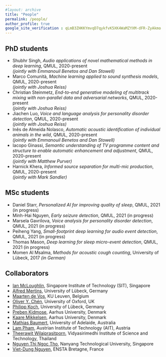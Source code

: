 ```yaml
---
#layout: archive
title: "People"
permalink: /people/
author_profile: true
google_site_verification : qLmB3ZHKKYmvqD7qykfvK5XK4WaMZYXM-dFR-ZyAkmo
---
```


PhD students
------

* Shubhr Singh, *Audio applications of novel mathematical methods in deep learning*, QMUL, 2020-present<br/>*(jointly with Emmanouil Benetos and Dan Stowell)*
* Marco Comunità, *Machine learning applied to sound synthesis models*, QMUL, 2020-present<br/>*(jointly with Joshua Reiss)*
* Christian Steinmetz, *End-to-end generative modeling of multitrack mixing with non-parallel data and adversarial networks*, QMUL, 2020-present<br/>*(jointly with Joshua Reiss)*
* Jiachen Luo, *Voice and language analysis for personality disorder detection*, QMUL, 2020-present<br/>*(jointly with Joshua Reiss)*
* Inês de Almeida Nolasco, *Automatic acoustic identification of individual animals in the wild*, QMUL, 2020-present<br/>*(jointly with Emmanouil Benetos and Dan Stowell)*
* Iacopo Ginassi, *Semantic understanding of TV programme content and structure to enable automatic enhancement and adjustment*, QMUL, 2020-present<br/>*(jointly with Matthew Purver)*
* Harnick Khera, *Informed source separation for multi-mic production*, QMUL, 2020-present<br/>*(jointly with Mark Sandler)*

MSc students
------
* Daniel Starr, *Personalized AI for improving quality of sleep*, QMUL, 2021 (in progress)
* Minh-Hai Nguyen, *Early seizure detection*, QMUL, 2021 (in progress)
* Marsela Gavrilova, *Voice analysis for personality disorder detection*, QMUL, 2021 (in progress)
* Peiheng Yang, *Small-footprint deep learning for audio event detection*, QMUL, 2021 (in progress)
* Thomas Mason, *Deep learning for sleep micro-event detection*, QMUL, 2021 (in progress)
* Momen Al Msalma, *Methods for acoustic cough counting*, University of Lübeck, 2017 *(in German)*

Collaborators
------
* [Ian McLoughlin](https://sites.google.com/view/mcloughlin), Singapore Institute of Technology (SIT), Singapore
* [Alfred Mertins](https://www.isip.uni-luebeck.de/people/alfred-mertins.html), University of Lübeck, Germany
* [Maarten de Vos](https://www.esat.kuleuven.be/stadius/person.php?id=203), KU Leuven, Belgium
* [Oliver Y. Chén](http://oliverychen.com/), University of Oxford, UK
* [Philipp Koch](https://www.isip.uni-luebeck.de/people/philipp-koch.html), University of Lübeck, Germany
* [Preben Kidmose](https://pure.au.dk/portal/en/persons/preben-kidmose(97746ef8-ce87-40f8-9a00-85dac54eb276).html), Aarhus University, Denmark
* [Kaare Mikkelsen](https://pure.au.dk/portal/en/persons/kaare-mikkelsen(08cd3da7-c501-49c6-a51d-25c2fb0e95e4).html), Aarhus University, Denmark
* [Mathias Baumert](https://www.adelaide.edu.au/directory/mathias.baumert), University of Adelaide, Australia
* [Lam Pham](https://scholar.google.com/citations?user=66uCxxwAAAAJ&hl=en), Austrian Institute of Technology (AIT), Austria
* [Theerawit Wilaiprasitporn](https://www.vistec.ac.th/frontier_research/research_profile.php?u=U040), Vidyasirimedhi Institute of Science and Technology, Thailand
* [Nguyen Thi Ngoc Tho](https://scholar.google.com.sg/citations?user=A7O7vEgAAAAJ&hl=en), Nanyang Technological University, Singapore
* [Viet-Dung Nguyen](https://sites.google.com/site/vdnguyenresearch), ENSTA Bretagne, France

